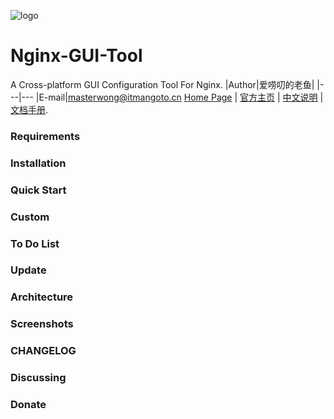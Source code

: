 ![logo](https://www.itmangoto.cn/wp-content/uploads/2017/12/fish_logo.jpg)

# Nginx-GUI-Tool
A Cross-platform GUI Configuration Tool For Nginx.
|Author|爱唠叨的老鱼|
|---|---
|E-mail|masterwong@itmangoto.cn
[Home Page](https://www.itmangoto.cn) | [官方主页](https://www.itmangoto.cn) | [中文说明](https://www.itmangoto.cn) | [文档手册](https://www.itmangoto.cn).

### Requirements
### Installation
### Quick Start
### Custom
### To Do List
### Update
### Architecture
### Screenshots
### CHANGELOG
### Discussing
### Donate
